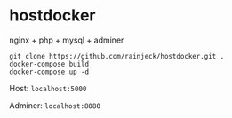 # hostdocker

nginx + php + mysql + adminer

```
git clone https://github.com/rainjeck/hostdocker.git .
docker-compose build
docker-compose up -d
```

Host: `localhost:5000`

Adminer: `localhost:8080`
